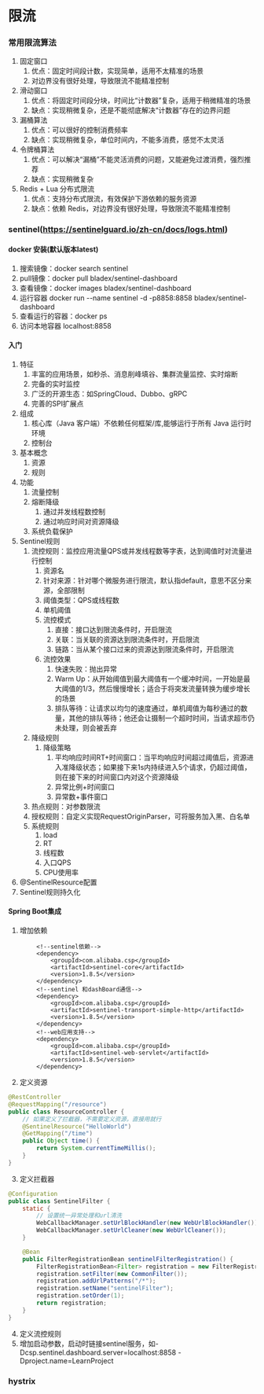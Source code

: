 # 限流
### 常用限流算法
1. 固定窗口
   1. 优点：固定时间段计数，实现简单，适用不太精准的场景
   2. 对边界没有很好处理，导致限流不能精准控制
2. 滑动窗口
   1. 优点：将固定时间段分块，时间比“计数器”复杂，适用于稍微精准的场景
   2. 缺点：实现稍微复杂，还是不能彻底解决“计数器”存在的边界问题
3. 漏桶算法
   1. 优点：可以很好的控制消费频率
   2. 缺点：实现稍微复杂，单位时间内，不能多消费，感觉不太灵活
4. 令牌桶算法
   1. 优点：可以解决“漏桶”不能灵活消费的问题，又能避免过渡消费，强烈推荐
   2. 缺点：实现稍微复杂
5. Redis + Lua 分布式限流
   1. 优点：支持分布式限流，有效保护下游依赖的服务资源
   2. 缺点：依赖 Redis，对边界没有很好处理，导致限流不能精准控制
### sentinel(https://sentinelguard.io/zh-cn/docs/logs.html)
#### docker 安装(默认版本latest)
1. 搜索镜像：docker search sentinel
2. pull镜像：docker pull bladex/sentinel-dashboard
3. 查看镜像：docker images bladex/sentinel-dashboard
4. 运行容器 docker run --name sentinel -d -p8858:8858 bladex/sentinel-dashboard
5. 查看运行的容器：docker ps
6. 访问本地容器 localhost:8858

#### 入门
1. 特征
   1. 丰富的应用场景，如秒杀、消息削峰填谷、集群流量监控、实时熔断
   2. 完备的实时监控
   3. 广泛的开源生态：如SpringCloud、Dubbo、gRPC
   4. 完善的SPI扩展点
2. 组成
   1. 核心库（Java 客户端）不依赖任何框架/库,能够运行于所有 Java 运行时环境
   2. 控制台
3. 基本概念
   1. 资源
   2. 规则
4. 功能
   1. 流量控制
   2. 熔断降级
      1. 通过并发线程数控制
      2. 通过响应时间对资源降级
   3. 系统负载保护
5. Sentinel规则
   1. 流控规则：监控应用流量QPS或并发线程数等字表，达到阈值时对流量进行控制
      1. 资源名
      2. 针对来源：针对哪个微服务进行限流，默认指default，意思不区分来源，全部限制
      3. 阈值类型：QPS或线程数
      4. 单机阈值
      5. 流控模式
         1. 直接：接口达到限流条件时，开启限流
         2. 关联：当关联的资源达到限流条件时，开启限流
         3. 链路：当从某个接口过来的资源达到限流条件时，开启限流
      6. 流控效果
         1. 快速失败：抛出异常
         2. Warm Up：从开始阈值到最大阈值有一个缓冲时间，一开始是最大阈值的1/3，然后慢慢增长；适合于将突发流量转换为缓步增长的场景
         3. 排队等待：让请求以均匀的速度通过，单机阈值为每秒通过的数量，其他的排队等待；他还会让摄制一个超时时间，当请求超市仍未处理，则会被丢弃
   2. 降级规则
      1. 降级策略
         1. 平均响应时间RT+时间窗口：当平均响应时间超过阈值后，资源进入准降级状态；如果接下来1s内持续进入5个请求，仍超过阈值，则在接下来的时间窗口内对这个资源降级
         2. 异常比例+时间窗口
         3. 异常数+事件窗口
   3. 热点规则：对参数限流
   4. 授权规则：自定义实现RequestOriginParser，可将服务加入黑、白名单
   5. 系统规则
      1. load
      2. RT
      3. 线程数
      4. 入口QPS
      5. CPU使用率
6. @SentinelResource配置
7. Sentinel规则持久化

#### Spring Boot集成
1. 增加依赖
```text
        <!--sentinel依赖-->
        <dependency>
            <groupId>com.alibaba.csp</groupId>
            <artifactId>sentinel-core</artifactId>
            <version>1.8.5</version>
        </dependency>
        <!--sentinel 和dashBoard通信-->
        <dependency>
            <groupId>com.alibaba.csp</groupId>
            <artifactId>sentinel-transport-simple-http</artifactId>
            <version>1.8.5</version>
        </dependency>
        <!--web应用支持-->
        <dependency>
            <groupId>com.alibaba.csp</groupId>
            <artifactId>sentinel-web-servlet</artifactId>
            <version>1.8.5</version>
        </dependency>
```
2. 定义资源
```java
@RestController
@RequestMapping("/resource")
public class ResourceController {
    // 如果定义了拦截器，不需要定义资源，直接用就行
    @SentinelResource("HelloWorld")
    @GetMapping("/time")
    public Object time() {
        return System.currentTimeMillis();
    }
}
```
3. 定义拦截器
```java
@Configuration
public class SentinelFilter {
    static {
        // 设置统一异常处理和url清洗
        WebCallbackManager.setUrlBlockHandler(new WebUrlBlockHandler());
        WebCallbackManager.setUrlCleaner(new WebUrlCleaner());
    }

    @Bean
    public FilterRegistrationBean sentinelFilterRegistration() {
        FilterRegistrationBean<Filter> registration = new FilterRegistrationBean<>();
        registration.setFilter(new CommonFilter());
        registration.addUrlPatterns("/*");
        registration.setName("sentinelFilter");
        registration.setOrder(1);
        return registration;
    }
}
```
4. 定义流控规则
5. 增加启动参数，启动时链接sentinel服务，如-Dcsp.sentinel.dashboard.server=localhost:8858 -Dproject.name=LearnProject
### hystrix